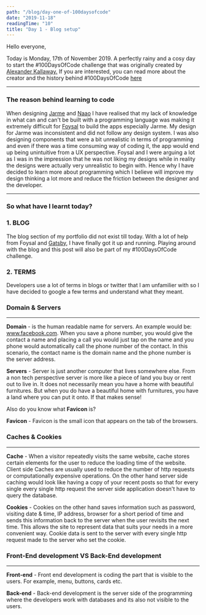 ```yaml
---
path: "/blog/day-one-of-100daysofcode"
date: "2019-11-18"
readingTime: "10"
title: "Day 1 - Blog setup"
---
```


Hello everyone,

Today is Monday, 17th of November 2019. A perfectly rainy and a cosy day to start the #100DaysOfCode challenge that was originally created by [Alexander Kallaway.](https://twitter.com/ka11away?ref_src=twsrc%5Egoogle%7Ctwcamp%5Eserp%7Ctwgr%5Eauthor) If you are interested, you can read more about the creator and the history behind #100DaysOfCode [here](href="https://www.freecodecamp.org/news/the-crazy-history-of-the-100daysofcode-challenge-and-why-you-should-try-it-for-2018-6c89a76e298d/)


--- 

### The reason behind learning to code

When designing [Jarme](https://www.jarmemori.es) and [Naao](https://www.naao.delivery) I have realised that my lack of knowledge in what can and can't be built with a programming language was making it extremely difficult for [Foysal](https://www.codementor.io/foysalit) to build the apps especially Jarme. My design for Jarme was inconsistent and did not follow any design system. I was also designing components that were a bit unrealistic in terms of programming and even if there was a time consuming way of coding it, the app would end up being unintuitive from a UX perspective. Foysal and I were arguing a lot as I was in the impression that he was not liking my designs while in reality the designs were actually very unrealistic to begin with. Hence why I have decided to learn more about programming which I believe will improve my design thinking a lot more and reduce the friction between the designer and the developer.

--- 
### So what have I learnt today? 

### 1. BLOG 

The blog section of my portfolio did not exist till today. With a lot of help from Foysal and [Gatsby](https://www.gatsbyjs.org/), I have finally got it up and running. Playing around with the blog and this post will also be part of my #100DaysOfCode challenge.

### 2. TERMS

Developers use a lot of terms in blogs or twitter that I am unfamilier with so I have decided to google a few terms and understand what they meant. 

### Domain & Servers 
---

**Domain** - is the human readable name for servers. An example would be: www.facebook.com. When you save a phone number, you would give the contact a name and placing a call you would just tap on the name and you phone would automatically call the phone number of the contact. In this scenario, the contact name is the domain name and the phone number is the server address.

**Servers** - Server is just another computer that lives somewhere else. 
From a non tech perspective server is more like a piece of land you buy or rent out to live in. It does not necessarily mean you have a home with beautiful furnitures. But when you do have a beautiful home with furnitures, you have a land where you can put it onto. If that makes sense! 

Also do you know what **Favicon** is?

**Favicon** - Favicon is the small icon that appears on the tab of the browsers. 


### Caches & Cookies 
---

**Cache** - When a visitor repeatedly visits the same website, cache stores certain elements for the user to reduce the loading time of the website. Client side Caches are usually used to reduce the number of http requests or computationally expensive operations. On the other hand server side caching would look like having a copy of your recent posts so that for every single every single http request the server side application doesn't have to query the database. 

**Cookies** - Cookies on the other hand saves information such as password, visiting date & time, IP address, browser for a short period of time and sends this information back to the server when the user revisits the next time. This allows the site to represent data that suits your needs in a more convenient way. Cookie data is sent to the server with every single http request made to the server who set the cookie. 

### Front-End development VS Back-End development
---

**Front-end** - Front end development is coding the part that is visible to the users. For example, menu, buttons, cards etc.

**Back-end** - Back-end development is the server side of the programming where the developers work with databases and its also not visible to the users. 
